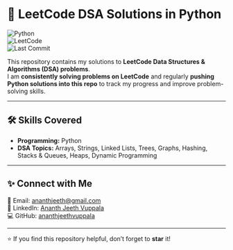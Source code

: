 # 🚀 LeetCode DSA Solutions in Python

![Python](https://img.shields.io/badge/Language-Python-blue?logo=python)  
![LeetCode](https://img.shields.io/badge/Solved-Problems-orange?logo=leetcode)  
![Last Commit](https://img.shields.io/github/last-commit/ananthjeethvuppala/LeetCode-DSA?color=green)  

This repository contains my solutions to **LeetCode Data Structures & Algorithms (DSA) problems**.  
I am **consistently solving problems on LeetCode** and regularly **pushing Python solutions into this repo** to track my progress and improve problem-solving skills.  

---

## 🛠️ Skills Covered
- **Programming:** Python  
- **DSA Topics:** Arrays, Strings, Linked Lists, Trees, Graphs, Hashing, Stacks & Queues, Heaps, Dynamic Programming  

---

## ✨ Connect with Me
📧 Email: [ananthjeeth@gmail.com](mailto:ananthjeeth@gmail.com)  
💼 LinkedIn: [Ananth Jeeth Vuppala](https://www.linkedin.com/in/ananth-jeeth-vuppala)  
💻 GitHub: [ananthjeethvuppala](https://github.com/ananthjeethvuppala)  

---

⭐ If you find this repository helpful, don’t forget to **star** it!
